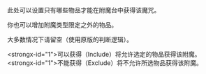 此处可以设置只有哪些物品才能在附魔台中获得该魔咒。

你也可以增加附魔类型限定之外的物品。

大多数情况下请留空（使用原版的判断逻辑）。

<strongx-id="1">可以获得（Include）</strong>将允许选定的物品获得该附魔。 <strongx-id="1">不能获得（Exclude）</strong>将不允许所选物品获得该附魔。
